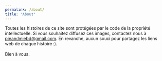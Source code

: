 ```yaml
---
permalink: /about/
title: "About"
---
```


Toutes les histoires de ce site sont protégées par le code de la propriété intellectuelle.
Si vous souhaitez diffusez ces images, contactez nous à <pieandmiebd@gmail.com>.
En revanche, aucun souci pour partagez les liens web de chaque histoire :).
<br>
<br>
Bien à vous.
